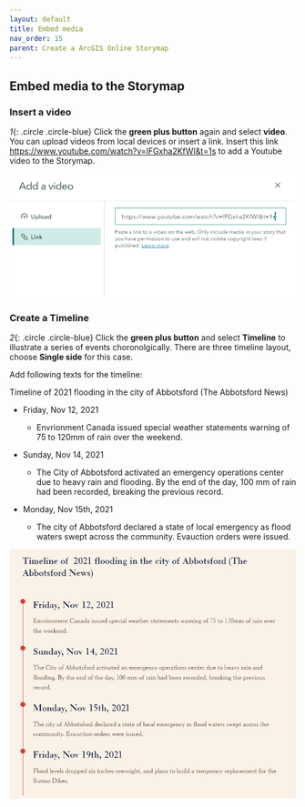 ```yaml
---
layout: default
title: Embed media
nav_order: 15
parent: Create a ArcGIS Online Storymap
---
```

## Embed media to the Storymap


### Insert a video

*1*{: .circle .circle-blue} Click the **green plus button** again and select **video**. You can upload videos from local devices or insert a link. Insert this link <https://www.youtube.com/watch?v=lFGxha2KfWI&t=1s> to add a Youtube video to the Storymap.

![click_on_ribbon](images/story6.png)

### Create a Timeline

*2*{: .circle .circle-blue} Click the **green plus button** and select **Timeline** to illustrate a series of events choronolgically. There are three timeline layout, choose **Single side** for this case.

Add following texts for the timeline:

Timeline of  2021 flooding in the city of Abbotsford (The Abbotsford News)

- Friday, Nov 12, 2021
    - Envrionment Canada issued special weather statements warning of 75 to 120mm of rain over the weekend.
    
- Sunday, Nov 14, 2021
    - The City of Abbotsford activated an emergency operations center due to heavy rain and flooding. By the end of the day, 100 mm of rain had been recorded, breaking the previous record.
- Monday, Nov 15th, 2021
    - The city of Abbotsford declared a state of local emergency as flood waters swept across the community. Evauction orders were issued.

![click_on_ribbon](images/story7.png)

